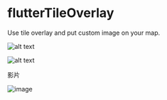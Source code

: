 # flutterTileOverlay
Use tile overlay and put custom image on your map. 

![alt text](https://github.com/rocioaltairr/flutterTileOverlay/blob/main/image.png?raw=true)

![alt text](https://github.com/rocioaltairr/flutterTileOverlay/blob/main/image-tile-sample.png?raw=true)








  影片

  ![image](https://github.com/rocioaltairr/flutterTileOverlay/blob/main/my_video.gif)
